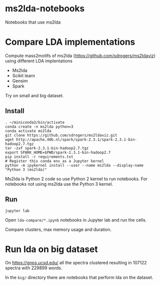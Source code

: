 # ms2lda-notebooks

Notebooks that use ms2lda

# Compare LDA implementations

Compute mass2motifs of ms2lda (https://github.com/sdrogers/ms2ldaviz) using different LDA implentations 

* Ms2lda
* Scikit learn
* Gensim
* Spark

Try on small and big dataset.

## Install

```
. ~/miniconda3/bin/activate
conda create -n ms2lda python=3
conda activate ms2lda
git clone https://github.com/sdrogers/ms2ldaviz.git
wget http://apache.40b.nl/spark/spark-2.3.1/spark-2.3.1-bin-hadoop2.7.tgz
tar -zxf spark-2.3.1-bin-hadoop2.7.tgz
export SPARK_HOME=$PWD/spark-2.3.1-bin-hadoop2.7
pip install -r requirements.txt
# Register this conda env as a Jupyter kernel
python -m ipykernel install --user --name ms2lda --display-name "Python 3 (ms2lda)"
```

Ms2lda is Python 2 code so use Python 2 kernel to run notebooks.
For notebooks not using ms2lda use the Python 3 kernel.

## Run

```
jupyter lab
```

Open `lda-compare/*.ipynb` notebooks in Jupyter lab and run the cells.

Compare clusters, max memory usage and duration.

# Run lda on big dataset

On https://gnps.ucsd.edu/ all the spectra clustered resulting in 107122 spectra with 229899 words.

In the `big/` directory there are notebooks that perform lda on the dataset.
